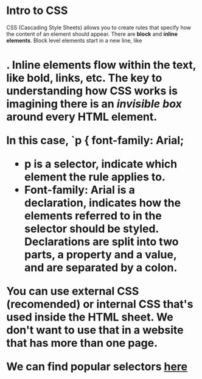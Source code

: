 # Intro to CSS

CSS (Cascading Style Sheets) allows you to create rules that specify how the content of an element should appear.
There are **block** and **inline elements**. Block level elements start in a new line, like <H1>. Inline elements flow within the text, like bold, links, etc. The key to understanding how CSS works is imagining there is an *invisible box* around every HTML element.

In this case, 
`p {
    font-family: Arial;

- p is a selector, indicate which element the rule applies to. 
- Font-family: Arial is a declaration, indicates how the elements referred to in the selector should be styled. Declarations are split into two parts, a property and a value, and are separated by a colon.

You can use external CSS (recomended) or internal CSS that's used inside the HTML sheet. We don't want to use that in a website that has more than one page.

We can find popular selectors [here](https://www.technetexperts.com/web/10-most-popular-css-selectors/)
